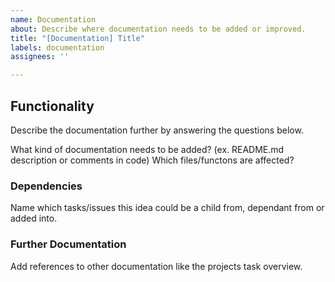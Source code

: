 ```yaml
---
name: Documentation
about: Describe where documentation needs to be added or improved.
title: "[Documentation] Title"
labels: documentation
assignees: ''

---
```


## Functionality

Describe the documentation further by answering the questions below.

What kind of documentation needs to be added? (ex. README.md description or comments in code)
Which files/functons are affected?

### Dependencies

Name which tasks/issues this idea could be a child from, dependant from or added into.

### Further Documentation

Add references to other documentation like the projects task overview.
